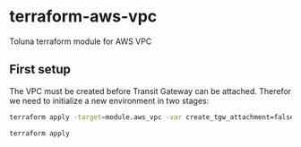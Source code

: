 # terraform-aws-vpc
Toluna terraform module for AWS VPC

## First setup
The VPC must be created before Transit Gateway can be attached. Therefor we need to initialize a new environment in two stages:
```bash
terraform apply -target=module.aws_vpc -var create_tgw_attachment=false
```
```bash
terraform apply
```